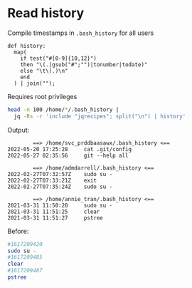 ---
---

# Read history

Compile timestamps in `.bash_history` for all users

```jq
def history:
  map(
    if test("#[0-9]{10,12}")
    then "\(.|gsub("#";"")|tonumber|todate)"
    else "\t\(.)\n"
    end
  ) | join("");
```

Requires root privileges

```sh
head -n 100 /home/*/.bash_history |
  jq -Rs -r 'include "jqrecipes"; split("\n") | history'
```

Output:

```
        ==> /home/svc_prddbaasawx/.bash_history <==
2022-05-20 17:25:28     cat .git/config
2022-05-27 02:35:56     git --help all

        ==> /home/admdarrell/.bash_history <==
2022-02-27T07:32:57Z    sudo su -
2022-02-27T07:33:21Z    exit
2022-02-27T07:35:24Z    sudo su -

        ==> /home/annie_tran/.bash_history <==
2021-03-31 11:50:20     sudo su -
2021-03-31 11:51:25     clear
2021-03-31 11:51:27     pstree
```

Before:

```sh
#1617209420
sudo su -
#1617209485
clear
#1617209487
pstree
```
